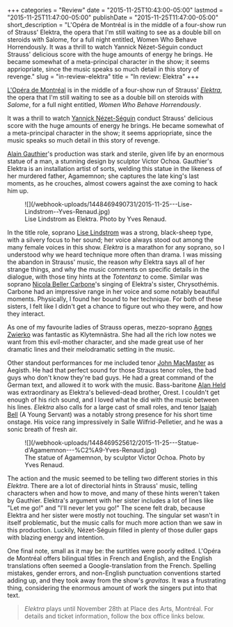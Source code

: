 +++
categories = "Review"
date = "2015-11-25T10:43:00-05:00"
lastmod = "2015-11-25T11:47:00-05:00"
publishDate = "2015-11-25T11:47:00-05:00"
short_description = "L'Opéra de Montréal is in the middle of a four-show run of Strauss' Elektra, the opera that I'm still waiting to see as a double bill on steroids with Salome, for a full night entitled, Women Who Behave Horrendously. It was a thrill to watch Yannick Nézet-Séguin conduct Strauss' delicious score with the huge amounts of energy he brings. He became somewhat of a meta-principal character in the show; it seems appriopriate, since the music speaks so much detail in this story of revenge."
slug = "in-review-elektra"
title = "In review: Elektra"
+++

[L'Opéra de Montréal](/scene/companies/lopera-de-montreal/) is in the middle of a four-show run of Strauss' [*Elektra*](http://www.operademontreal.com/en/shows/2015-2016-season/elektra), the opera that I'm still waiting to see as a double bill on steroids with *Salome*, for a full night entitled, *Women Who Behave Horrendously*. 

It was a thrill to watch [Yannick Nézet-Séguin](/scene/people/yannick-nezet-seguin/) conduct Strauss' delicious score with the huge amounts of energy he brings. He became somewhat of a meta-principal character in the show; it seems appriopriate, since the music speaks so much detail in this story of revenge.

[Alain Gauthier](http://www.operademontreal.com/fr/mediatheque#!/alain-gauthier-canada)'s production was stark and sterile, given life by an enormous statue of a man, a stunning design by sculptor Victor Ochoa. Gauthier's Elektra is an installation artist of sorts, welding this statue in the likeness of her murdered father, Agamemnon; she captures the late king's last moments, as he crouches, almost cowers against the axe coming to hack him up.

<figure data-type="image">
![](/webhook-uploads/1448469490731/2015-11-25---Lise-Lindstrom--Yves-Renaud.jpg)
<figcaption>Lise Lindstrom as Elektra. Photo by Yves Renaud.</figcaption>
</figure>

In the title role, soprano [Lise Lindstrom](/scene/people/lise-lindstrom/) was a strong, black-sheep type, with a silvery focus to her sound; her voice always stood out among the many female voices in this show. *Elektra* is a marathon for any soprano, so I understood why we heard technique more often than drama. I was missing the abandon in Strauss' music, the reason *why* Elektra says all of her strange things, and why the music comments on specific details in the dialogue, with those tiny hints at the *Totentanz* to come. Similar was soprano [Nicola Beller Carbone](/scene/people/nicola-beller-carbone/)'s singing of Elektra's sister, Chrysothémis. Carbone had an impressive range in her voice and some notably beautiful moments. Physically, I found her bound to her technique. For both of these sisters, I felt like I didn't get a chance to figure out who they were, and how they interact.

As one of my favourite ladies of Strauss operas, mezzo-soprano [Agnes Zwierko](http://www.agnes-zwierko.com/indexa.html) was fantastic as Klytemnästra. She had all the rich low notes we want from this evil-mother character, and she made great use of her dramatic lines and their melodramatic setting in the music. 

Other standout performances for me included tenor [John MacMaster](/scene/people/john-macmaster/) as Aegisth. He had that perfect sound for those Strauss tenor roles, the bad guys who don't know they're bad guys. He had a great command of the German text, and allowed it to work with the music. Bass-baritone [Alan Held](/scene/people/alan-held/) was extraordinary as Elektra's believed-dead brother, Orest. I couldn't get enough of his rich sound, and I loved what he did with the music between his lines. *Elektra* also calls for a large cast of small roles, and tenor [Isaiah Bell](/scene/people/isaiah-bell/) (A Young Servant) was a notably strong presence for his short time onstage. His voice rang impressively in Salle Wilfrid-Pelletier, and he was a sonic breath of fresh air.

<figure data-type="image">
![](/webhook-uploads/1448469525612/2015-11-25---Statue-d'Agamemnon---%C2%A9-Yves-Renaud.jpg)<figcaption>The statue of Agamemnon, by sculptor Victor Ochoa. Photo by Yves Renaud.</figcaption>
</figure>

The action and the music seemed to be telling two different stories in this *Elektra*. There are a lot of directorial hints in Strauss' music, telling characters when and how to move, and many of these hints weren't taken by Gauthier. Elektra's argument with her sister includes a lot of lines like "Let me go!" and "I'll never let you go!" The scene felt drab, because Elektra and her sister were mostly not touching. The singular set wasn't in itself problematic, but the music calls for much more action than we saw in this production. Luckily, Nézet-Séguin filled in plenty of those duller gaps with blazing energy and intention.

One final note, small as it may be: the surtitles were poorly edited. L'Opéra de Montréal offers bilingual titles in French and English, and the English translations often seemed a Google-translation from the French. Spelling mistakes, gender errors, and non-English punctuation conventions started adding up, and they took away from the show's *gravitas*. It was a frustrating thing, considering the enormous amount of work the singers put into that text.

>*Elektra* plays until November 28th at Place des Arts, Montréal. For details and ticket information, follow the box office links below.
